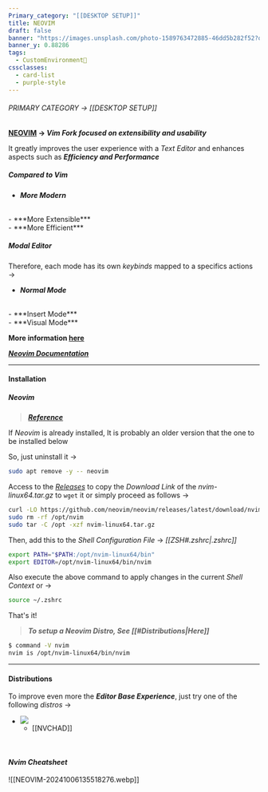 ```yaml
---
Primary_category: "[[DESKTOP SETUP]]"
title: NEOVIM
draft: false
banner: "https://images.unsplash.com/photo-1589763472885-46dd5b282f52?q=80&w=1748&auto=format&fit=crop&ixlib=rb-4.0.3&ixid=M3wxMjA3fDB8MHxwaG90by1wYWdlfHx8fGVufDB8fHx8fA%3D%3D"
banner_y: 0.88286
tags:
  - CustomEnvironment🦜
cssclasses:
  - card-list
  - purple-style
---
```


###### PRIMARY CATEGORY → [[DESKTOP SETUP]]

**[NEOVIM](https://github.com/neovim/neovim) → *Vim Fork focused on extensibility and usability***

It greatly improves the user experience with a _Text Editor_ and enhances aspects such as ***Efficiency and Performance***

##### Compared to *Vim*

- ***More Modern***
<br>
- ***More Extensible***
<br>
- ***More Efficient***

##### Modal Editor

Therefore, each mode has its own _keybinds_ mapped to a specifics actions →

- ***Normal Mode*** 
<br>
- ***Insert Mode***
<br>
- ***Visual Mode***

**More information [here](https://github.com/neovim/neovim)**

***[Neovim Documentation](https://neovim.io/doc/)***

---

#### Installation

##### *Neovim*

> ***[Reference](https://github.com/neovim/neovim/blob/master/INSTALL.md#linux)***

If *Neovim* is already installed, It is probably an older version that the one to be installed below

So, just uninstall it →

```bash
sudo apt remove -y -- neovim
```

Access to the *[Releases](https://github.com/neovim/neovim/releases)* to copy the _Download Link_ of the *nvim-linux64.tar.gz* to `wget` it or simply proceed as follows →

```bash
curl -LO https://github.com/neovim/neovim/releases/latest/download/nvim-linux64.tar.gz
sudo rm -rf /opt/nvim
sudo tar -C /opt -xzf nvim-linux64.tar.gz
```

Then, add this to the _Shell Configuration File_ → _[[ZSH#*.zshrc*|.zshrc]]_

```bash title="~/.zshrc"
export PATH="$PATH:/opt/nvim-linux64/bin"
export EDITOR=/opt/nvim-linux64/bin/nvim
```

Also execute the above command to apply changes in the current _Shell Context_ or →

```bash
source ~/.zshrc
```

That's it!

> ***To setup a Neovim Distro, See [[#Distributions|Here]]***

```bash
$ command -V nvim
nvim is /opt/nvim-linux64/bin/nvim
```

---

#### Distributions

To improve even more the ***Editor Base Experience***, just try one of the following _distros_ →

- ![](https://img.freepik.com/premium-photo/living-bust-portrait-v-vendetta-illustration-high-quality-detailed-art-nouveau-style_1157627-165.jpg)
	- [[NVCHAD]]

<br>

#### *Nvim Cheatsheet*

![[NEOVIM-20241006135518276.webp]]